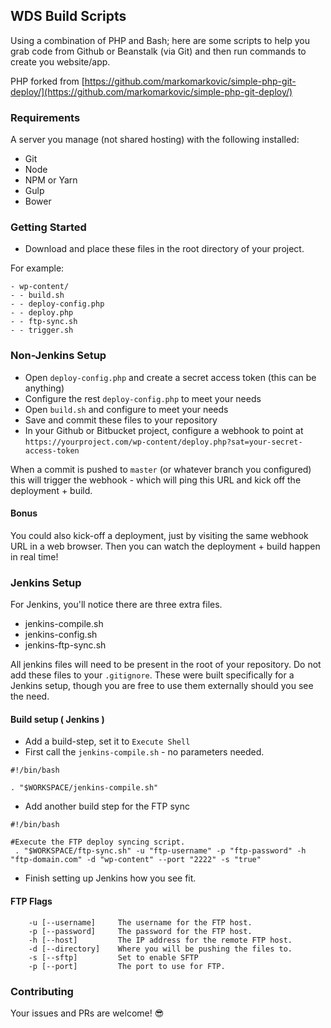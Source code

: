 ## WDS Build Scripts

Using a combination of PHP and Bash; here are some scripts to help you grab code from Github or Beanstalk (via Git) and then run commands to create you website/app.

PHP forked from [https://github.com/markomarkovic/simple-php-git-deploy/](https://github.com/markomarkovic/simple-php-git-deploy/)

### Requirements

A server you manage (not shared hosting) with the following installed:

- Git
- Node
- NPM or Yarn
- Gulp
- Bower

### Getting Started

- Download and place these files in the root directory of your project.

For example:

```
- wp-content/
- - build.sh
- - deploy-config.php
- - deploy.php
- - ftp-sync.sh
- - trigger.sh
```

### Non-Jenkins Setup

- Open `deploy-config.php` and create a secret access token (this can be anything)
- Configure the rest `deploy-config.php` to meet your needs
- Open `build.sh` and configure to meet your needs
- Save and commit these files to your repository
- In your Github or Bitbucket project, configure a webhook to point at `https://yourproject.com/wp-content/deploy.php?sat=your-secret-access-token`

When a commit is pushed to `master` (or whatever branch you configured) this will trigger the webhook - which will ping this URL and kick off the deployment + build.

#### Bonus

You could also kick-off a deployment, just by visiting the same webhook URL in a web browser. Then you can watch the deployment + build happen in real time!

### Jenkins Setup

For Jenkins, you'll notice there are three extra files.
* jenkins-compile.sh
* jenkins-config.sh
* jenkins-ftp-sync.sh

All jenkins files will need to be present in the root of your repository. Do not add these files to your `.gitignore`. These were built specifically for a Jenkins setup, though you are free to use them externally should you see the need.

#### Build setup ( Jenkins )
* Add a build-step, set it to `Execute Shell`
* First call the `jenkins-compile.sh` - no parameters needed.
```
#!/bin/bash

. "$WORKSPACE/jenkins-compile.sh"
```
* Add another build step for the FTP sync

```
#!/bin/bash

#Execute the FTP deploy syncing script.
 . "$WORKSPACE/ftp-sync.sh" -u "ftp-username" -p "ftp-password" -h "ftp-domain.com" -d "wp-content" --port "2222" -s "true"
```

* Finish setting up Jenkins how you see fit.

#### FTP Flags
```
	-u [--username]     The username for the FTP host.
	-p [--password]     The password for the FTP host.
	-h [--host]         The IP address for the remote FTP host.
	-d [--directory]    Where you will be pushing the files to.
	-s [--sftp]         Set to enable SFTP
	-p [--port]         The port to use for FTP.
```


### Contributing

Your issues and PRs are welcome! :sunglasses: